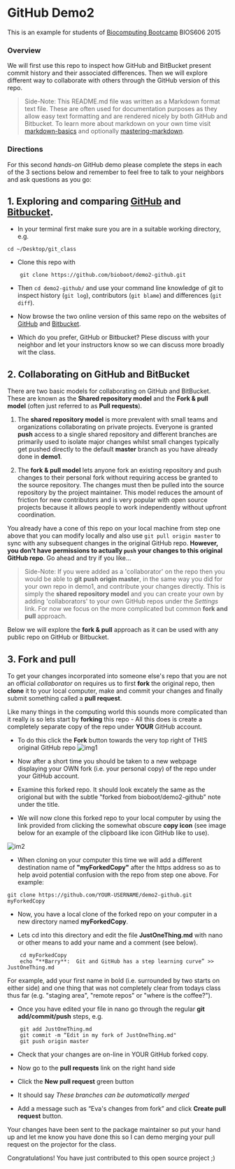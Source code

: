 # GitHub Demo2 
This is an example for students of [Biocomputing Bootcamp](http://bioboot.github.io/web-2015/) BIOS606 2015

### Overview
We will first use this repo to inspect how GitHub and BitBucket present commit history and their associated differences. Then we will explore different way to collaborate with others through the GitHub version of this repo.

> Side-Note: This README.md file was written as a Markdown format text file. These are often used for documentation purposes as they allow easy text formatting and are rendered nicely by both GitHub and Bitbucket. To learn more about markdown on your own time visit [markdown-basics](https://help.github.com/articles/markdown-basics/) and optionally [mastering-markdown](https://guides.github.com/features/mastering-markdown).

### Directions
For this second _hands-on_ GitHub demo please complete the steps in each of the 3 sections below and remember to feel free to talk to your neighbors and ask questions as you go: 


## 1. Exploring and comparing [GitHub](https://github.com/bioboot/demo2-github) and [Bitbucket](https://bitbucket.org/bjgrant/demo2-github/).
- In your terminal first make sure you are in a suitable working directory, e.g. 
```
cd ~/Desktop/git_class
```

- Clone this repo with 
```
    git clone https://github.com/bioboot/demo2-github.git
```

- Then `cd demo2-github/` and use your command line knowledge of git to inspect history (`git log`), contributors (`git blame`) and differences (`git diff`).

- Now browse the two online version of this same repo on the websites of [GitHub](https://github.com/bioboot/demo2-github) and [Bitbucket](https://bitbucket.org/bjgrant/demo2-github/).

- Which do you prefer, GitHub or Bitbucket? Plese discuss with your neighbor and let your instructors know so we can discuss more broadly wit the class.



## 2.  Collaborating on GitHub and BitBucket
There are two basic models for collaborating on GitHub and BitBucket. These are known as the **Shared repository model** and the **Fork & pull model** (often just referred to as **Pull requests**).


1. The **shared repository model** is more prevalent with small teams and organizations collaborating on private projects. Everyone is granted **push** access to a single shared repository and different branches are primarily used to isolate major changes whilst small changes typically get pushed directly to the default **master** branch as you have already done in **demo1**.


2. The **fork & pull model** lets anyone fork an existing repository and push changes to their personal fork without requiring access be granted to the source repository. The changes must then be pulled into the source repository by the project maintainer. This model reduces the amount of friction for new contributors and is very popular with open source projects because it allows people to work independently without upfront coordination.



You already have a cone of this repo on your local machine from step one above that you can modify locally and also use `git pull origin master` to sync with any subsequent changes in the original GitHub repo. **However, you don't have permissions to actually `push` your changes to this original GitHub repo**. Go ahead and try if you like… 

> Side-Note: If you were added as a 'collaborator' on the repo then you would be able to **git push origin master**, in the same way you did for your own repo in demo1, and contribute your changes directly. This is simply the **shared repository model** and you can create your own by adding 'collaborators' to your own GitHub repos under the *Settings* link. For now we focus on the more complicated but common **fork and pull** approach. 


Below we will explore the **fork & pull** approach as it can be used with any public repo on GitHub or Bitbucket.



## 3. Fork and pull
To get your changes incorporated into someone else's repo that you are not an official *collaborator* on requires us to first **fork** the original repo, then **clone** it to your local computer, make and commit your changes and finally submit something called a **pull request**.

Like many things in the computing world this sounds more complicated than it really is so lets start by **forking** this repo - All this does is create a completely separate copy of the repo under **YOUR** GitHub account.

- To do this click the **Fork** button towards the very top right of THIS original GitHub repo 
![img1](https://help.github.com/assets/images/help/repository/fork_button.jpg)

- Now after a short time you should be taken to a new webpage displaying your OWN fork (i.e. your personal copy) of the repo under your GitHub account.

- Examine this forked repo. It should look excately the same as the origional but with the subtle "forked from bioboot/demo2-github" note under the title.

- We will now clone this forked repo to your local computer by using the link provided from clicking the somewhat obscure **copy icon** (see image below for an example of the clipboard like icon GitHub like to use).

![im2](https://help.github.com/assets/images/help/repository/clone-repo-clone-url-button.png)

-  When cloning on your computer this time we will add a different destination name of **"myForkedCopy"** after the https address so as to help avoid potential confusion with the repo from step one above. For example:  

```
git clone https://github.com/YOUR-USERNAME/demo2-github.git myForkedCopy
```

- Now, you have a local clone of the forked repo on your computer in a new directory named **myForkedCopy**.

- Lets cd into this directory and edit the file **JustOneThing.md** with nano or other means to add your name and a comment (see below). 

```
    cd myForkedCopy
    echo “**Barry**:  Git and GitHub has a step learning curve” >> JustOneThing.md
```

For example, add your first name in bold (i.e. surrounded by two starts on either side) and one thing that was not completely clear from todays class thus far (e.g. "staging area", "remote repos" or "where is the coffee?").


- Once you have edited your file in nano go through the regular **git add/commit/push** steps, e.g.

```
    git add JustOneThing.md
    git commit -m “Edit in my fork of JustOneThing.md"
    git push origin master
```

- Check that your changes are on-line in YOUR GitHub forked copy.

- Now go to the **pull requests** link on the right hand side

- Click the **New pull request** green button

- It should say *These branches can be automatically merged*

- Add a message such as “Eva's changes from fork” and click **Create pull request** button.


Your changes have been sent to the package maintainer so put your hand up and let me know you have done this so I can demo merging your pull request on the projector for the class.

Congratulations! You have just contributed to this open source project ;)



